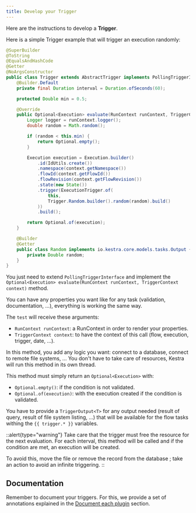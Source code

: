 ```yaml
---
title: Develop your Trigger
---
```



Here are the instructions to develop a **Trigger**.

Here is a simple Trigger example that will trigger an execution randomly:

```java
@SuperBuilder
@ToString
@EqualsAndHashCode
@Getter
@NoArgsConstructor
public class Trigger extends AbstractTrigger implements PollingTriggerInterface, TriggerOutput<Trigger.Random> {
    @Builder.Default
    private final Duration interval = Duration.ofSeconds(60);

    protected Double min = 0.5;

    @Override
    public Optional<Execution> evaluate(RunContext runContext, TriggerContext context) throws Exception {
        Logger logger = runContext.logger();
        double random = Math.random();

        if (random < this.min) {
            return Optional.empty();
        }

        Execution execution = Execution.builder()
            .id(IdUtils.create())
            .namespace(context.getNamespace())
            .flowId(context.getFlowId())
            .flowRevision(context.getFlowRevision())
            .state(new State())
            .trigger(ExecutionTrigger.of(
                this,
                Trigger.Random.builder().random(random).build()
            ))
            .build();

        return Optional.of(execution);
    }

    @Builder
    @Getter
    public class Random implements io.kestra.core.models.tasks.Output {
        private Double random;
    }
}
```

You just need to extend `PollingTriggerInterface` and implement the `Optional<Execution> evaluate(RunContext runContext, TriggerContext context)` method.

You can have any properties you want like for any task (validation, documentation, ...), everything is working the same way.

The `test` will receive these arguments:
- `RunContext runContext`: a RunContext in order to render your properties.
- `TriggerContext context`: to have the context of this call (flow, execution, trigger, date, ...).

In this method, you add any logic you want: connect to a database, connect to remote file systems, ...
You don't have to take care of resources, Kestra will run this method in its own thread.

This method must simply return an `Optional<Execution>` with:
- `Optional.empty()`: if the condition is not validated.
- `Optional.of(execution)`: with the execution created if the condition is validated.

You have to provide a `TriggerOutput<T>` for any output needed (result of query, result of file system listing, ...) that will be available for the flow tasks withing the `{{ trigger.* }}` variables.

::alert{type="warning"}
Take care that the trigger must free the resource for the next evaluation. For each interval, this method will be called and if the condition are met, an execution will be created.

To avoid this, move the file or remove the record from the database ; take an action to avoid an infinite triggering.
::

## Documentation
Remember to document your triggers. For this, we provide a set of annotations explained in the [Document each plugin](./documentation#document-each-plugin) section.